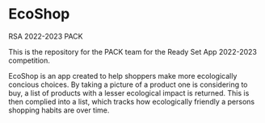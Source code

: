 # EcoShop

RSA 2022-2023 PACK

This is the repository for the PACK team for the Ready Set App 2022-2023 competition.

EcoShop is an app created to help shoppers make more ecologically concious choices. By taking a picture of a product one is considering to buy, a list of products with a lesser ecological impact is returned. This is then complied into a list, which tracks how ecologically friendly a persons shopping habits are over time.

